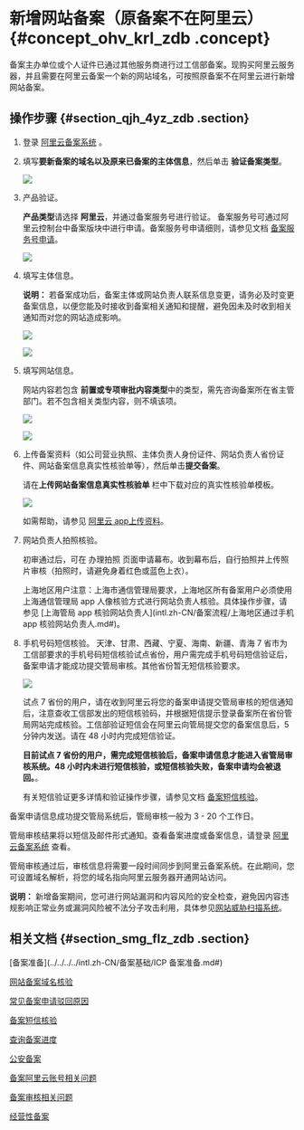 # 新增网站备案（原备案不在阿里云） {#concept_ohv_krl_zdb .concept}

备案主办单位或个人证件已通过其他服务商进行过工信部备案。现购买阿里云服务器，并且需要在阿里云备案一个新的网站域名，可按照原备案不在阿里云进行新增网站备案。

## 操作步骤 {#section_qjh_4yz_zdb .section}

1.  登录 [阿里云备案系统](https://beian.aliyun.com/) 。
2.  填写**要新备案的域名以及原来已备案的主体信息**，然后单击 **验证备案类型**。

    ![](http://static-aliyun-doc.oss-cn-hangzhou.aliyuncs.com/assets/img/14196/15337155125652_zh-CN.jpg)

3.  产品验证。

    **产品类型**请选择 **阿里云**，并通过备案服务号进行验证。 备案服务号可通过阿里云控制台中备案版块中进行申请。备案服务号申请细则，请参见文档 [备案服务号申请](intl.zh-CN/备案流程/申请备案服务号.md#)。

    ![](http://static-aliyun-doc.oss-cn-hangzhou.aliyuncs.com/assets/img/14199/15337155125763_zh-CN.jpg)

4.  填写主体信息。

    **说明：** 若备案成功后，备案主体或网站负责人联系信息变更，请务必及时变更备案信息，以便您能及时接收到备案相关通知和提醒，避免因未及时收到相关通知而对您的网站造成影响。

    ![](http://static-aliyun-doc.oss-cn-hangzhou.aliyuncs.com/assets/img/14196/15337155125674_zh-CN.jpg)

    ![](http://static-aliyun-doc.oss-cn-hangzhou.aliyuncs.com/assets/img/14199/15337155125764_zh-CN.jpg)

5.  填写网站信息。

    网站内容若包含 **前置或专项审批内容类型**中的类型，需先咨询备案所在省主管部门。若不包含相关类型内容，则不填该项。

    ![](http://static-aliyun-doc.oss-cn-hangzhou.aliyuncs.com/assets/img/14199/15337155125765_zh-CN.jpg)

    ![](http://static-aliyun-doc.oss-cn-hangzhou.aliyuncs.com/assets/img/14199/15337155125766_zh-CN.jpg)

6.  上传备案资料（如公司营业执照、主体负责人身份证件、网站负责人省份证件、网站备案信息真实性核验单等），然后单击**提交备案**。

    请在**上传网站备案信息真实性核验单** 栏中下载对应的真实性核验单模板。

    ![](http://static-aliyun-doc.oss-cn-hangzhou.aliyuncs.com/assets/img/14196/15337155125663_zh-CN.png)

    如需帮助，请参见 [阿里云 app上传资料](../../../../intl.zh-CN/常见问题/上传资料.md#section_cfv_rbt_zdb)。

7.  网站负责人拍照核验。

    初审通过后，可在 办理拍照 页面申请幕布。收到幕布后，自行拍照并上传照片审核（拍照时，请避免身着红色或蓝色上衣）。

    上海地区用户注意：上海市通信管理局要求，上海地区所有备案用户必须使用上海通信管理局 app 人像核验方式进行网站负责人核验。具体操作步骤，请参见 [上海管局 app 核验网站负责人](intl.zh-CN/备案流程/上海地区通过手机 app 核验网站负责人.md#)。

8.  手机号码短信核验。 天津、甘肃、西藏、宁夏、海南、新疆、青海 7 省市为工信部要求的手机号码短信核验试点省份，用户需完成手机号码短信验证后，备案申请才能成功提交管局审核。其他省份暂无短信核验要求。

    ![](http://static-aliyun-doc.oss-cn-hangzhou.aliyuncs.com/assets/img/14196/15337155125690_zh-CN.jpg)

    试点 7 省份的用户，请在收到阿里云将您的备案申请提交管局审核的短信通知后，注意查收工信部发出的短信核验码，并根据短信提示登录备案所在省份管局网站完成核验。工信部验证短信会在阿里云向管局提交您的备案信息后，5 分钟内发送。请在 48 小时内完成短信验证。

    **目前试点 7 省份的用户，需完成短信核验后，备案申请信息才能进入省管局审核系统。48 小时内未进行短信核验，或短信核验失败，备案申请均会被退回。**。

    有关短信验证更多详情和验证操作步骤，请参见文档 [备案短信核验](intl.zh-CN/备案流程/备案短信核验.md#)。


备案申请信息成功提交管局系统后，管局审核一般为 3 - 20 个工作日。

管局审核结果将以短信及邮件形式通知。查看备案进度或备案信息，请登录 [阿里云备案系统](https://beian.aliyun.com/order/index) 查看。

管局审核通过后，审核信息将需要一段时间同步到阿里云备案系统。在此期间，您可设置域名解析，将您的域名指向阿里云服务器开通网站访问。

**说明：** 新增备案期间，您可进行网站漏洞和内容风险的安全检查，避免因内容违规影响正常业务或漏洞风险被不法分子攻击利用，具体参见[网站威胁扫描系统](https://www.aliyun.com/product/avds?spm=5176.8087400.security.6.25c015c9FDMwsD)。

## 相关文档 {#section_smg_flz_zdb .section}

[备案准备](../../../../intl.zh-CN/备案基础/ICP 备案准备.md#)

[网站备案域名核验](../../../../intl.zh-CN/常见问题/网站备案域名核验.md#)

[常见备案申请驳回原因](../../../../intl.zh-CN/常见问题/常见备案申请驳回原因.md#)

[备案短信核验](intl.zh-CN/备案流程/备案短信核验.md#)

[查询备案进度](https://help.aliyun.com/video_detail/71189.html)

[公安备案](../../../../intl.zh-CN/常见问题/公安备案.md#)

[备案阿里云账号相关问题](../../../../intl.zh-CN/常见问题/备案阿里云账号.md#)

[备案审核相关问题](../../../../intl.zh-CN/常见问题/备案审核.md#)

[经营性备案](../../../../intl.zh-CN/常见问题/经营性备案.md#)

